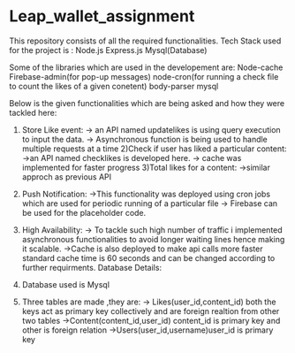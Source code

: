 # Leap_wallet_assignment

This repository consists of all the required functionalities.
Tech Stack used for the project is :
Node.js
Express.js
Mysql(Database)

Some of the libraries which are used in the developement are:
Node-cache
Firebase-admin(for pop-up messages)
node-cron(for running a check file to count the likes of a given conetent)
body-parser
mysql


Below is the given functionalities which are being asked and how they were tackled here:
1) Store Like event:
   -> an API named updatelikes is using query execution to input the data.
   -> Asynchronous function is being used to handle multiple requests at a time 
2)Check if user has liked a particular content:
  ->an API named checklikes is developed here.
  -> cache was implemented for faster progress
3)Total likes for a content:
  ->similar approch as previous API

4) Push Notification:
   ->This functionality was deployed using cron jobs which are used for periodic running of a particular file
   -> Firebase can be used for the placeholder code.
5) High Availability:
   -> To tackle such high number of traffic i implemented asynchronous functionalities to avoid longer waiting lines hence making        it scalable.
   ->Cache is also deployed to make api calls more faster standard cache time is 60 seconds and can be changed according to further requirments.
Database Details:
1) Database used is  Mysql
2) Three tables are made ,they are:
      -> Likes(user_id,content_id) both the keys act as primary key collectively and are foreign realtion from other two tables
      ->Content(content_id,user_id) content_id is primary key and other is foreign relation
      ->Users(user_id,username)user_id is primary key
   
